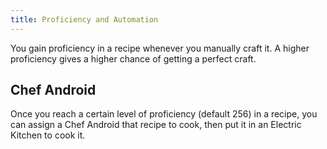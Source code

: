```yaml
---
title: Proficiency and Automation
---
```


You gain proficiency in a recipe whenever you manually craft it. A higher proficiency gives a higher chance of getting a perfect craft.

## Chef Android

Once you reach a certain level of proficiency (default 256) in a recipe, you can assign a Chef Android that recipe to cook, then put it in an Electric Kitchen to cook it.
